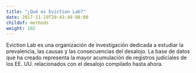 ```yaml
---
title: "¿Qué es Eviction Lab?"
date: 2017-11-19T20:43:49-08:00
childof: methods
weight: 102
---
```

Eviction Lab es una organización de investigación dedicada a estudiar la prevalencia, las causas y las consecuencias del desalojo. La base de datos que ha creado representa la mayor acumulación de registros judiciales de los EE. UU. relacionados con el desalojo compilado hasta ahora.
